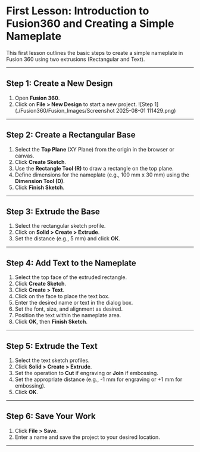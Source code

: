 # First Lesson: Introduction to Fusion360 and Creating a Simple Nameplate

This first lesson outlines the basic steps to create a simple nameplate in Fusion 360 using two extrusions (Rectangular and Text).

---

## Step 1: Create a New Design
1. Open **Fusion 360**.
2. Click on **File > New Design** to start a new project.
![Step 1](./Fusion360/Fusion_Images/Screenshot 2025-08-01 111429.png)
---

## Step 2: Create a Rectangular Base
1. Select the **Top Plane** (XY Plane) from the origin in the browser or canvas.
2. Click **Create Sketch**.
3. Use the **Rectangle Tool (R)** to draw a rectangle on the top plane.
4. Define dimensions for the nameplate (e.g., 100 mm x 30 mm) using the **Dimension Tool (D)**.
5. Click **Finish Sketch**.

---

## Step 3: Extrude the Base
1. Select the rectangular sketch profile.
2. Click on **Solid > Create > Extrude**.
3. Set the distance (e.g., 5 mm) and click **OK**.

---

## Step 4: Add Text to the Nameplate
1. Select the top face of the extruded rectangle.
2. Click **Create Sketch**.
3. Click **Create > Text**.
4. Click on the face to place the text box.
5. Enter the desired name or text in the dialog box.
6. Set the font, size, and alignment as desired.
7. Position the text within the nameplate area.
8. Click **OK**, then **Finish Sketch**.

---

## Step 5: Extrude the Text
1. Select the text sketch profiles.
2. Click **Solid > Create > Extrude**.
3. Set the operation to **Cut** if engraving or **Join** if embossing.
4. Set the appropriate distance (e.g., -1 mm for engraving or +1 mm for embossing).
5. Click **OK**.

---

## Step 6: Save Your Work
1. Click **File > Save**.
2. Enter a name and save the project to your desired location.

--- 
